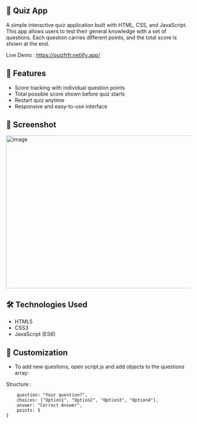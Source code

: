 ## 🧠 Quiz App

A simple interactive quiz application built with HTML, CSS, and JavaScript. This app allows users to test their general knowledge with a set of questions. Each question carries different points, and the total score is shown at the end.

Live Demo : https://quizfrfr.netlify.app/

## 🚀 Features

- Score tracking with individual question points
- Total possible score shown before quiz starts
- Restart quiz anytime
- Responsive and easy-to-use interface

## 📸 Screenshot

<img width="1030" height="417" alt="image" src="https://github.com/user-attachments/assets/46043616-0304-4ea0-91f9-e59b0c6f996a" />


## 🛠️ Technologies Used

- HTML5
- CSS3
- JavaScript (ES6)

## 🧩 Customization

- To add new questions, open script.js and add objects to the questions array:

Structure : 
```{
    question: "Your question?",
    choices: ["Option1", "Option2", "Option3", "Option4"],
    answer: "Correct Answer",
    points: 5
}
```



